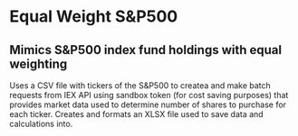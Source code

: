 # Equal Weight S&P500
## Mimics S&P500 index fund holdings with equal weighting
Uses a CSV file with tickers of the S&P500 to createa and make batch requests 
from IEX API using sandbox token (for cost saving purposes) that provides
market data used to determine number of shares to purchase for each ticker. 
Creates and formats an XLSX file used to save data and calculations into.
